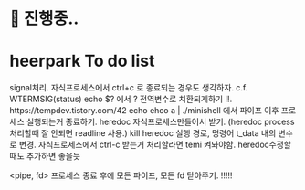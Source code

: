 # 🚧 진행중..
# heerpark To do list

<signal>
signal처리. 자식프로세스에서 ctrl+c 로 종료되는 경우도 생각하자. c.f. WTERMSIG(status)
echo $? 에서 ? 전역변수로 치환되게하기 !!.
https://tempdev.tistory.com/42

<process>
echo ehco a | ./minishell 에서 파이프 이후 프로세스 실행되는거 종료하기.

<heredoc>
heredoc 자식프로세스만들어서 받기. (heredoc process 처리할때 잘 안되면 readline 사용.)
kill heredoc 실행 경로, 명령어 t_data 내의 변수로 변경.

<temi>
자식프로세스에서 ctrl-c 받는거 처리할라면 temi 켜놔야함.
heredoc수정할때도 추가하면 좋을듯 

<pipe, fd>
프로세스 종료 후에 모든 파이프, 모든 fd 닫아주기. !!!!!
